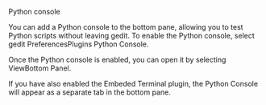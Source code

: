 <!--
Author: Jim Campbell <jcampbell@gnome.org>
-->

Python console

You can add a Python console to the bottom pane, allowing you to test Python scripts without leaving <app>gedit</app>. To enable the Python console, select <guiseq><gui style="menu">gedit</gui> <gui style="menuitem">Preferences</gui><gui>Plugins</gui> <gui>Python Console</gui></guiseq>.

Once the Python console is enabled, you can open it by selecting <guiseq><gui>View</gui><gui>Bottom Panel</gui></guiseq>.

If you have also enabled the <gui>Embeded Terminal</gui> plugin, the <gui>Python Console</gui> will appear as a separate tab in the bottom pane.
